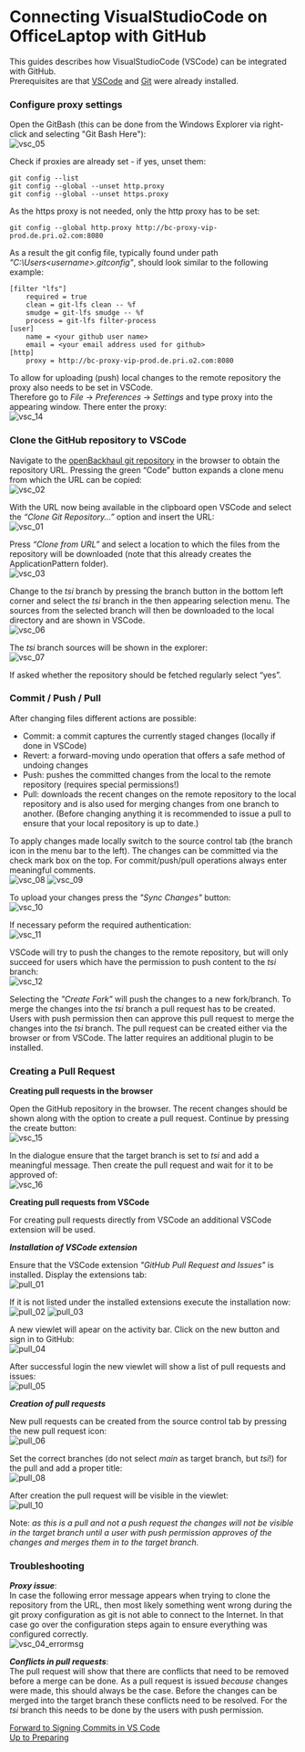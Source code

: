 # Connecting VisualStudioCode on OfficeLaptop with GitHub

This guides describes how VisualStudioCode (VSCode) can be integrated with GitHub.  
Prerequisites are that [VSCode](../InstallingVSCode/InstallingVSCode.md) and [Git](../InstallingGit/InstallingGit.md) were already installed.

### Configure proxy settings

Open the GitBash (this can be done from the Windows Explorer via right-click and selecting "Git Bash Here"):  
![vsc_05](https://user-images.githubusercontent.com/57349523/152162633-c738b33a-f4ae-4ffe-a05d-c435bd132e1e.jpg)

Check if proxies are already set - if yes, unset them:  
```
git config --list 
git config --global --unset http.proxy
git config --global --unset https.proxy
```
As the https proxy is not needed, only the http proxy has to be set:  
```
git config --global http.proxy http://bc-proxy-vip-prod.de.pri.o2.com:8080
```

As a result the git config file, typically found under path *"C:\Users\<username>\.gitconfig"*, should look similar to the following example:  
```
[filter "lfs"]
	required = true
	clean = git-lfs clean -- %f
	smudge = git-lfs smudge -- %f
	process = git-lfs filter-process
[user]
	name = <your github user name>
	email = <your email address used for github>
[http]
	proxy = http://bc-proxy-vip-prod.de.pri.o2.com:8080
```

To allow for uploading (push) local changes to the remote repository the proxy also needs to be set in VSCode.  
Therefore go to *File* -> *Preferences* -> *Settings* and type proxy into the appearing window. There enter the proxy:    
![vsc_14](https://user-images.githubusercontent.com/57349523/152184549-29eed2d0-cf8f-4b38-b343-3ca0762889d9.jpg)

### Clone the GitHub repository to VSCode

Navigate to the [openBackhaul git repository](https://github.com/openBackhaul/ApplicationPattern/tree/tsi) in the browser to obtain the repository URL. Pressing the green “Code” button expands a clone menu from which the URL can be copied:  
![vsc_02](https://user-images.githubusercontent.com/57349523/152162626-7b471cb2-7957-45f4-a295-630fb64799b8.jpg)

With the URL now being available in the clipboard open VSCode and select the *“Clone Git Repository…”* option and insert the URL:  
![vsc_01](https://user-images.githubusercontent.com/57349523/152162617-38539c42-909b-4a64-9440-83338ac9ad80.jpg)

Press *“Clone from URL”* and select a location to which the files from the repository will be downloaded (note that this already creates the ApplicationPattern folder).  
![vsc_03](https://user-images.githubusercontent.com/57349523/152162630-03b0bdbb-c44e-43a8-b954-72b9fba97f84.jpg)

Change to the *tsi* branch by pressing the branch button in the bottom left corner and select the *tsi* branch in the then appearing selection menu. The sources from the selected branch will then be downloaded to the local directory and are shown in VSCode.  
![vsc_06](https://user-images.githubusercontent.com/57349523/152162636-3587d64c-21d0-4d54-8869-700b293bc995.jpg)

The *tsi* branch sources will be shown in the explorer:  
![vsc_07](https://user-images.githubusercontent.com/57349523/152162638-ec039755-eb12-4119-bc8e-40d4b9df8139.jpg)

If asked whether the repository should be fetched regularly select “yes”.  

### Commit / Push / Pull

After changing files different actions are possible:
* Commit: a commit captures the currently staged changes (locally if done in VSCode)
* Revert: a forward-moving undo operation that offers a safe method of undoing changes
* Push: pushes the committed changes from the local to the remote repository (requires special permissions!)
* Pull: downloads the recent changes on the remote repository to the local repository and is also used for merging changes from one branch to another. (Before changing anything it is recommended to issue a pull to ensure that your local repository is up to date.)

To apply changes made locally switch to the source control tab (the branch icon in the menu bar to the left). The changes can be committed via the check mark box on the top. For commit/push/pull operations always enter meaningful comments.    
![vsc_08](https://user-images.githubusercontent.com/57349523/152162641-f13fa48e-c58a-45b5-a69f-a9a6ebbff7e3.jpg)
![vsc_09](https://user-images.githubusercontent.com/57349523/152162642-bf8d66ae-0d6e-41e2-a955-0f3d9bd54049.jpg)

To upload your changes press the *"Sync Changes"* button:  
![vsc_10](https://user-images.githubusercontent.com/57349523/152162647-90b1e90b-e0b7-4656-ae25-6fe271e67fba.jpg)

If necessary peform the required authentication:  
![vsc_11](https://user-images.githubusercontent.com/57349523/152162650-cbd2c005-fcd7-405a-8e17-c3521d3d57a6.jpg)

VSCode will try to push the changes to the remote repository, but will only succeed for users which have the permission to push content to the *tsi* branch:  
![vsc_12](https://user-images.githubusercontent.com/57349523/152162653-59a0e1d1-dd16-4f9c-bd88-3ccfae0c45cd.jpg)

Selecting the *"Create Fork"* will push the changes to a new fork/branch. To merge the changes into the *tsi* branch a pull request has to be created. Users with push permission then can approve this pull request to merge the changes into the *tsi* branch.
The pull request can be created either via the browser or from VSCode. The latter requires an additional plugin to be installed.

### Creating a Pull Request

**Creating pull requests in the browser**

Open the GitHub repository in the browser. The recent changes should be shown along with the option to create a pull request. Continue by pressing the create button:  
![vsc_15](https://user-images.githubusercontent.com/57349523/152191162-c92af012-f450-4827-a7ec-c7993e06d7bc.jpg)

In the dialogue ensure that the target branch is set to *tsi* and add a meaningful message. Then create the pull request and wait for it to be approved of:  
![vsc_16](https://user-images.githubusercontent.com/57349523/152191181-e2fbf0c5-7e24-43d0-9c56-4ebdb36f7f0c.jpg)

**Creating pull requests from VSCode**

For creating pull requests directly from VSCode an additional VSCode extension will be used.

**_Installation of VSCode extension_**

Ensure that the VSCode extension *"GitHub Pull Request and Issues"* is installed. Display the extensions tab:  
![pull_01](https://user-images.githubusercontent.com/57349523/152354603-9a6c09d2-9001-48a5-9701-bedb7f63724a.jpg)

If it is not listed under the installed extensions execute the installation now:  
![pull_02](https://user-images.githubusercontent.com/57349523/152344762-ebdd0a19-9042-4b22-965d-944357753477.jpg)
![pull_03](https://user-images.githubusercontent.com/57349523/152344763-6aeb9d76-7588-4b32-8b90-1c5fcd3963b3.jpg)

A new viewlet will apear on the activity bar. Click on the new button and sign in to GitHub:  
![pull_04](https://user-images.githubusercontent.com/57349523/152354638-2b7d89cc-496b-41c4-bc6e-ee41abdc57c9.jpg)

After successful login the new viewlet will show a list of pull requests and issues:  
![pull_05](https://user-images.githubusercontent.com/57349523/152344766-72416398-cdc6-4ba0-a006-64109cc87ebd.jpg)

**_Creation of pull requests_**

New pull requests can be created from the source control tab by pressing the new pull request icon:  
![pull_06](https://user-images.githubusercontent.com/57349523/152344768-12c76921-c38e-4701-a1bd-3b76e8b90d64.jpg)

Set the correct branches (do not select *main* as target branch, but *tsi*!) for the pull and add a proper title:   
![pull_08](https://user-images.githubusercontent.com/57349523/152344773-b52e3942-3e90-45bd-9949-45f46e701dfd.jpg)

After creation the pull request will be visible in the viewlet:  
![pull_10](https://user-images.githubusercontent.com/57349523/152344776-4c486b0a-af65-4e26-ae62-df86a7a2eeee.jpg)

Note: *as this is a pull and not a push request the changes will not be visible in the target branch until a user with push permission approves of the changes and merges them in to the target branch.*


### Troubleshooting

**_Proxy issue_**:  
In case the following error message appears when trying to clone the repository from the URL, then most likely something went wrong during the git proxy configuration as git is not able to connect to the Internet. In that case go over the configuration steps again to ensure everything was configured correctly.  
![vsc_04_errormsg](https://user-images.githubusercontent.com/57349523/152162632-f35d84e1-8337-4949-8a59-8a2b4b78c863.jpg)

**_Conflicts in pull requests_**:  
The pull request will show that there are conflicts that need to be removed before a merge can be done. As a pull request is issued *because* changes were made, this should always be the case. Before the changes can be merged into the target branch these conflicts need to be resolved. For the *tsi* branch this needs to be done by the users with push permission.

[Forward to Signing Commits in VS Code](../SigningCommitsInVSCode/SigningCommits.md)\
[Up to Preparing](../PreparingSpecifying.md)
